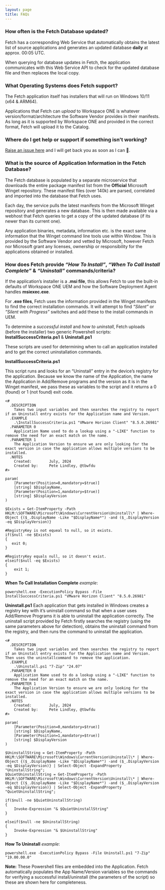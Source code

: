 ```yaml
---
layout: page
title: FAQs
---
```


### How often is the Fetch Database updated?

Fetch has a corresponding Web Service that automatically obtains the latest list of source applications and generates an updated database **daily** at approx. 00:05 UTC. 

When querying for database updates in Fetch, the application communicates with this Web Service API to check for the updated database file and then replaces the local copy.

### What Operating Systems does Fetch support?

The Fetch application itself has installers that will run on Windows 10/11 (x64 & ARM64).

Applications that Fetch can *upload* to Workspace ONE is whatever version/format/architecture the Software Vendor provides in their manifests. As long as it is supported by Workspace ONE and provided in the correct format, Fetch will upload it to the Catalog.  

### Where do I get help or support if something isn't working?

[Raise an issue here](https://github.com/tbwfdu/fetch/issues) and I will get back you as soon as I can 🐛.


### What is the source of Application Information in the Fetch Database?

The Fetch database is populated by a separate microservice that downloads the entire package manifest list from the **Official** Microsoft Winget repository. These manifest files (over 140k) are parsed, correlated and imported into the database that Fetch uses.

Each day, the service pulls the latest manifests from the Microsoft Winget repository and generates a new database. This is then made available via a webhost that Fetch queries to get a copy of the updated database (if its newer than its current one).

Any application binaries, metadata, information etc. is the exact same information that the Winget command line tools use within Window. This is provided by the Software Vendor and vetted by Microsoft, however Fetch nor Microsoft grant any licenses, ownership or responsibility for the applications obtained or installed.

### How does Fetch provide *“How To Install”*, *“When To Call Install Complete”* & *“Uninstall”* commands/criteria?

If the application’s installer is a **.msi file**, this allows Fetch to use the built-in defaults of Workspace ONE UEM and how the Software Deployment Agent handles **msiexec.exe**.

For **.exe files**, Fetch uses the information provided in the Winget manifests to find the correct installation commands. It will attempt to find *“Silent”* or *“Silent with Progress”* switches and add these to the install commands in UEM.

To determine a _successful install_ and _how to uninstall_, Fetch uploads (before the installer) two generic Powershell scripts: **InstallSuccessCriteria.ps1** & **Uninstall.ps1**

These scripts are used for determining when to call an application installed and to get the correct uninstallation commands.


**InstallSuccessCriteria.ps1**

This script runs and looks for an “Uninstall” entry in the device’s registry for the application. Because we know the name of the Application, the name the Application in Add/Remove programs and the version as it is in the Winget manifest, we pass these as variables to the script and it returns a 0 (found) or 1 (not found) exit code.

```
<# 
  .DESCRIPTION
    Takes two input variables and then searches the registry to report if an Uninstall entry exists for the Application name and Version.
  .EXAMPLE
    .\InstallSuccessCriteria.ps1 "VMware Horizon Client" "8.5.0.26981"
  .PARAMETER 0
    Application Name used to do a lookup using a "-LIKE" function to remove the need for an exact match on the name.
  .PARAMETER 1
    The Application Version to ensure we are only looking for the exact version in case the application allows multiple versions to be installed.
  .NOTES 
    Created:   	    July, 2024
    Created by:	    Pete Lindley, @tbwfdu
#>

param(
    [Parameter(Position=0,mandatory=$true)]
    [string] $DisplayName,
    [Parameter(Position=1,mandatory=$true)]
    [string] $DisplayVersion
)

$Exists = Get-ItemProperty -Path HKLM:\SOFTWARE\Microsoft\Windows\CurrentVersion\Uninstall\* | Where-Object {($_.DisplayName -Like "$DisplayName*") -and ($_.DisplayVersion -eq $DisplayVersion)}

#RegistryKey is not equeal to null, so it exists.
if($null -ne $Exists)
{
   exit 0;
}

#RegistryKey equals null, so it doesn't exist.
elseif($null -eq $Exists)
{
    exit 1;
}
```

**When To Call Installation Complete** *example*:

``` 
powershell.exe -ExecutionPolicy Bypass -File InstallSuccessCriteria.ps1 "VMware Horizon Client" "8.5.0.26981"
```

**Uninstall.ps1**
Each application that gets installed in Windows creates a registry key with it’s uninstall command so that when a user uses Add/Remove Programs it is able to uninstall the application correctly. The uninstall script provided by Fetch firstly searches the registry (using the same parameters above for detection), obtains the uninstall command from the registry, and then runs the command to uninstall the application.
```
<# 
  .DESCRIPTION
    Takes two input variables and then searches the registry to report if an Uninstall entry exists for the Application name and Version. Then uses the uninstallcommand to remove the application.
  .EXAMPLE
    .\Uninstall.ps1 "7-Zip" "24.07"
  .PARAMETER 0
    Application Name used to do a lookup using a "-LIKE" function to remove the need for an exact match on the name.
  .PARAMETER 1
    The Application Version to ensure we are only looking for the exact version in case the application allows multiple versions to be installed.
  .NOTES 
    Created:   	    July, 2024
    Created by:	    Pete Lindley, @tbwfdu
#>

param(
    [Parameter(Position=0,mandatory=$true)]
    [string] $DisplayName,
    [Parameter(Position=1,mandatory=$true)]
    [string] $DisplayVersion
)

$UninstallString = Get-ItemProperty -Path HKLM:\SOFTWARE\Microsoft\Windows\CurrentVersion\Uninstall\* | Where-Object {($_.DisplayName -Like "$DisplayName*") -and ($_.DisplayVersion -eq $DisplayVersion)} | Select-Object -ExpandProperty "UninstallString";
$QuietUninstallString = Get-ItemProperty -Path HKLM:\SOFTWARE\Microsoft\Windows\CurrentVersion\Uninstall\* | Where-Object {($_.DisplayName -Like "$DisplayName*") -and ($_.DisplayVersion -eq $DisplayVersion)} | Select-Object -ExpandProperty "QuietUninstallString";

if($null -ne $QuietUninstallString)
{
    Invoke-Expression "& $QuietUninstallString"
}

elseif($null -ne $UninstallString)
{
    Invoke-Expression "& $UninstallString"
}
```

**How To Uninstall** *example*:
```
powershell.exe -ExecutionPolicy Bypass -File Uninstall.ps1 "7-Zip" "19.00.00.0"
```


**Note:** These Powershell files are embedded into the Application. Fetch automatically populates the App Name/Version variables so the commands for verifying a successful install/uninstall (the parameters of the script) so these are shown here for completeness.
